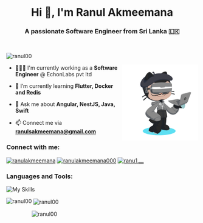 <h1 align="center">Hi 👋, I'm Ranul Akmeemana</h1>
<h3 align="center">A passionate Software Engineer from Sri Lanka 🇱🇰</h3>
<br>
<p align="left"> <img src="https://komarev.com/ghpvc/?username=ranul00&label=Profile%20views&color=0e75b6&style=flat" alt="ranul00" /> </p>

<img align="right" width="200" height="200" src="octocat.png">

- 👨🏻‍💻 I'm currently working as a **Software Engineer** @ EchonLabs pvt ltd

- 🌱 I’m currently learning **Flutter, Docker and Redis**

- 💬 Ask me about **Angular, NestJS, Java, Swift**

- 📫 Connect me via **ranulsakmeemana@gmail.com**

<h3 align="left">Connect with me:</h3>
<p align="left">
<a href="https://linkedin.com/in/ranulakmeemana" target="blank"><img src="https://img.shields.io/badge/Linkedin-%230077B5.svg?&style=for-the-badge&logo=linkedin&logoColor=white" alt="ranulakmeemana" /></a>
<a href="https://fb.com/ranulakmeemana000" target="blank"><img src="https://img.shields.io/badge/Facebook-1877F2?style=for-the-badge&logo=facebook&logoColor=white" alt="ranulakmeemana000"/></a>
<a href="https://instagram.com/ranu1.__"  target="blank"><img src="https://img.shields.io/badge/Instagram-d62976?style=for-the-badge&logo=instagram&logoColor=white" alt="ranu1.__"/></a>

</p>

<h3 align="left">Languages and Tools:</h3>

![My Skills](https://skillicons.dev/icons?i=git,swift,java,spring,py,flask,angular,bootstrap,html,css,sass,express,js,ts,nestjs,nodejs,jest,postman,mongodb,mysql,redis,docker,anaconda,opencv,pytorch,sklearn,tensorflow,xd,figma,ps)

<p><img style="height:190px" align="left" src="https://github-readme-stats.vercel.app/api/top-langs?username=ranul00&show_icons=true&locale=en&layout=compact&theme=tokyonight" alt="ranul00" /></p>

<p>&nbsp;<img style="height:190px" align="center" src="https://github-readme-stats.vercel.app/api?username=ranul00&show_icons=true&locale=en&theme=tokyonight" alt="ranul00" /></p>

<p><img style="height:190px" align="center" src="https://github-readme-streak-stats.herokuapp.com/?user=ranul00&&theme=tokyonight" alt="ranul00" /></p>
